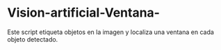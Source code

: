 # Vision-artificial-Ventana-
Este script etiqueta objetos en la imagen y localiza una ventana en cada objeto detectado. 

